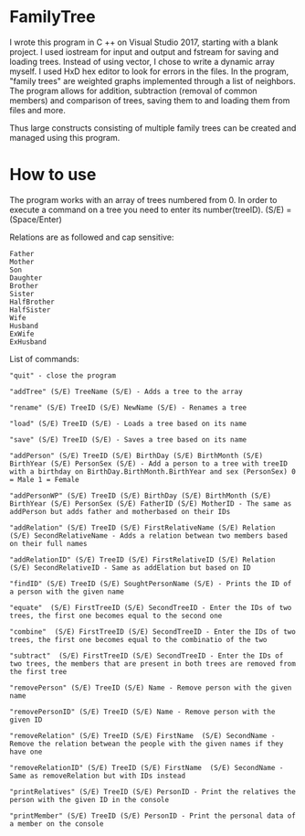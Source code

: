 # FamilyTree

I wrote this program in C ++ on Visual Studio 2017, starting with a blank project. I used iostream for input and output and fstream for saving and loading trees. Instead of using vector, I chose to write a dynamic array myself. I used HxD hex editor to look for errors in the files.
In the program, "family trees" are weighted graphs implemented through a list of neighbors. The program allows for addition, subtraction (removal of common members) and comparison of trees, saving them to and loading them from files and more.

Thus large constructs consisting of multiple family trees can be created and managed using this program.

# How to use

The program works with an array of trees numbered from 0. In order to execute a command on a tree you need to enter its number(treeID).
(S/E) = (Space/Enter)

Relations are as followed and cap sensitive:

	Father
	Mother
	Son
	Daughter
	Brother
	Sister
	HalfBrother
	HalfSister
	Wife
	Husband
	ExWife
	ExHusband

List of commands:

 	"quit" - close the program
	
	"addTree" (S/E) TreeName (S/E) - Adds a tree to the array
	
	"rename" (S/E) TreeID (S/E) NewName (S/E) - Renames a tree
	
	"load" (S/E) TreeID (S/E) - Loads a tree based on its name
	
	"save" (S/E) TreeID (S/E) - Saves a tree based on its name
	
	"addPerson" (S/E) TreeID (S/E) BirthDay (S/E) BirthMonth (S/E) BirthYear (S/E) PersonSex (S/E) - Add a person to a tree with treeID with a birthday on BirthDay.BirthMonth.BirthYear and sex (PersonSex) 0 = Male 1 = Female
	
	"addPersonWP" (S/E) TreeID (S/E) BirthDay (S/E) BirthMonth (S/E) BirthYear (S/E) PersonSex (S/E) FatherID (S/E) MotherID - The same as addPerson but adds father and motherbased on their IDs
	
	"addRelation" (S/E) TreeID (S/E) FirstRelativeName (S/E) Relation  (S/E) SecondRelativeName - Adds a relation betwean two members based on their full names
	
	"addRelationID" (S/E) TreeID (S/E) FirstRelativeID (S/E) Relation  (S/E) SecondRelativeID - Same as addElation but based on ID
	
	"findID" (S/E) TreeID (S/E) SoughtPersonName (S/E) - Prints the ID of a person with the given name
	
	"equate"  (S/E) FirstTreeID (S/E) SecondTreeID - Enter the IDs of two trees, the first one becomes equal to the second one
	
	"combine"  (S/E) FirstTreeID (S/E) SecondTreeID - Enter the IDs of two trees, the first one becomes equal to the combinatio of the two
	
	"subtract"  (S/E) FirstTreeID (S/E) SecondTreeID - Enter the IDs of two trees, the members that are present in both trees are removed from the first tree
	
	"removePerson" (S/E) TreeID (S/E) Name - Remove person with the given name
	
	"removePersonID" (S/E) TreeID (S/E) Name - Remove person with the given ID
	
	"removeRelation" (S/E) TreeID (S/E) FirstName  (S/E) SecondName - Remove the relation betwean the people with the given names if they have one
	
	"removeRelationID" (S/E) TreeID (S/E) FirstName  (S/E) SecondName - Same as removeRelation but with IDs instead
	
	"printRelatives" (S/E) TreeID (S/E) PersonID - Print the relatives the person with the given ID in the console
	
	"printMember" (S/E) TreeID (S/E) PersonID - Print the personal data of a member on the console
